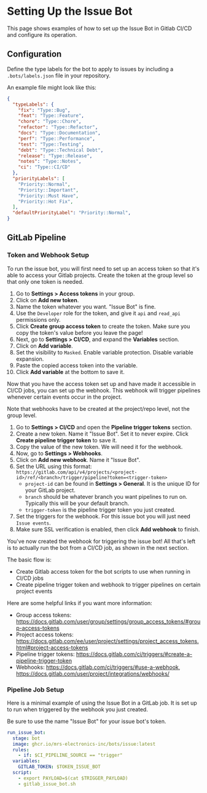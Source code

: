 # Setting Up the Issue Bot

This page shows examples of how to set up the Issue Bot in Gitlab CI/CD and configure its operation.

## Configuration

Define the type labels for the bot to apply to issues by including a `.bots/labels.json` file in your repository.

An example file might look like this:

```json
{
  "typeLabels": {
    "fix": "Type::Bug",
    "feat": "Type::Feature",
    "chore": "Type::Chore",
    "refactor": "Type::Refactor",
    "docs": "Type::Documentation",
    "perf": "Type::Performance",
    "test": "Type::Testing",
    "debt": "Type::Technical Debt",
    "release": "Type::Release",
    "notes": "Type::Notes",
    "ci": "Type::CI/CD"
  },
  "priorityLabels": [
    "Priority::Normal",
    "Priority::Important",
    "Priority::Must Have",
    "Priority::Hot Fix",
  ],
  "defaultPriorityLabel": "Priority::Normal",
}
```

## GitLab Pipeline

### Token and Webhook Setup

To run the issue bot, you will first need to set up an access token so that it's able to access your Gitlab projects. Create the token at the group level so that only one token is needed.

1. Go to **Settings > Access tokens** in your group.
2. Click on **Add new token**.
3. Name the token whatever you want. "Issue Bot" is fine.
4. Use the `Developer` role for the token, and give it `api` and `read_api` permissions only.
5. Click **Create group access token** to create the token. Make sure you copy the token's value before you leave the page!
6. Next, go to **Settings > CI/CD**, and expand the **Variables** section.
7. Click on **Add variable**.
8. Set the visibility to `Masked`. Enable variable protection. Disable variable expansion.
9. Paste the copied access token into the variable.
10. Click **Add variable** at the bottom to save it.

Now that you have the access token set up and have made it accessible in CI/CD jobs, you can set up the webhook. This webhook will trigger pipelines whenever certain events occur in the project.

Note that webhooks have to be created at the project/repo level, not the group level.

1. Go to **Settings > CI/CD** and open the **Pipeline trigger tokens** section.
2. Create a new token. Name it "Issue Bot". Set it to never expire. Click **Create pipeline trigger token** to save it.
3. Copy the value of the new token. We will need it for the webhook.
4. Now, go to **Settings > Webhooks**.
5. Click on **Add new webhook**. Name it "Issue Bot".
6. Set the URL using this format: `https://gitlab.com/api/v4/projects/<project-id>/ref/<branch>/trigger/pipeline?token=<trigger-token>`
    - `project-id` can be found in **Settings > General**. It is the unique ID for your GitLab project.
    - `branch` should be whatever branch you want pipelines to run on. Typically this will be your default branch.
    - `trigger-token` is the pipeline trigger token you just created.
7. Set the triggers for the webhook. For this issue bot you will just need `Issue events`.
8. Make sure SSL verification is enabled, then click **Add webhook** to finish.

You've now created the webhook for triggering the issue bot! All that's left is to actually run the bot from a CI/CD job, as shown in the next section.

The basic flow is:

- Create Gitlab access token for the bot scripts to use when running in CI/CD jobs
- Create pipeline trigger token and webhook to trigger pipelines on certain project events

Here are some helpful links if you want more information:

- Group access tokens: https://docs.gitlab.com/user/group/settings/group_access_tokens/#group-access-tokens
- Project access tokens: https://docs.gitlab.com/ee/user/project/settings/project_access_tokens.html#project-access-tokens
- Pipeline trigger tokens: https://docs.gitlab.com/ci/triggers/#create-a-pipeline-trigger-token
- Webhooks: https://docs.gitlab.com/ci/triggers/#use-a-webhook, https://docs.gitlab.com/user/project/integrations/webhooks/

### Pipeline Job Setup

Here is a minimal example of using the Issue Bot in a GitLab job. It is set up to run when triggered by the webhook you just created.

Be sure to use the name "Issue Bot" for your issue bot's token.

```yaml
run_issue_bot:
  stage: bot
  image: ghcr.io/mrs-electronics-inc/bots/issue:latest
  rules:
    - if: $CI_PIPELINE_SOURCE == "trigger"
  variables:
    GITLAB_TOKEN: $TOKEN_ISSUE_BOT
  script:
    - export PAYLOAD=$(cat $TRIGGER_PAYLOAD)
    - gitlab_issue_bot.sh
```
